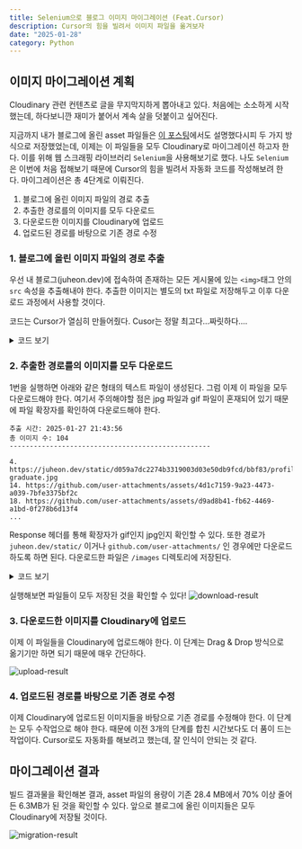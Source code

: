 ```yaml
---
title: Selenium으로 블로그 이미지 마이그레이션 (Feat.Cursor)
description: Cursor의 힘을 빌려서 이미지 파일을 옮겨보자
date: "2025-01-28"
category: Python
---
```


## 이미지 마이그레이션 계획

Cloudinary 관련 컨텐츠로 글을 무지막지하게 뽑아내고 있다. 처음에는 소소하게 시작했는데, 하다보니깐 재미가 붙어서 계속 살을 덧붙이고 싶어진다.

지금까지 내가 블로그에 올린 asset 파일들은 [이 포스팅](https://juheon.dev/react/250123-cloudinary-next-image-uploader-1/)에서도 설명했다시피 두 가지 방식으로 저장했었는데, 이제는 이 파일들을 모두 Cloudinary로 마이그레이션 하고자 한다. 이를 위해 웹 스크래핑 라이브러리 `Selenium`을 사용해보기로 했다. 나도 `Selenium`은 이번에 처음 접해보기 때문에 Cursor의 힘을 빌려서 자동화 코드를 작성해보려 한다. 마이그레이션은 총 4단계로 이뤄진다.

1. 블로그에 올린 이미지 파일의 경로 추출
2. 추출한 경로를의 이미지를 모두 다운로드
3. 다운로드한 이미지를 Cloudinary에 업로드
4. 업로드된 경로를 바탕으로 기존 경로 수정

### 1. 블로그에 올린 이미지 파일의 경로 추출

우선 내 블로그(juheon.dev)에 접속하여 존재하는 모든 게시물에 있는 `<img>`태그 안의 `src` 속성을 추출해내야 한다. 추출한 이미지는 별도의 txt 파일로 저장해두고 이후 다운로드 과정에서 사용할 것이다.

코드는 Cursor가 열심히 만들어줬다. Cusor는 정말 최고다...짜릿하다....

<details>
<summary>코드 보기</summary>

```python
from selenium import webdriver
from selenium.webdriver.chrome.service import Service
from selenium.webdriver.common.by import By
from selenium.webdriver.support.ui import WebDriverWait
from selenium.webdriver.support import expected_conditions as EC
from webdriver_manager.chrome import ChromeDriverManager
import time
from datetime import datetime

def get_all_image_sources(driver, post_url):
    # 게시물 페이지 접속
    driver.get(post_url)
    time.sleep(2)  # 페이지 로딩 대기

    # 이미지 태그 찾기
    images = driver.find_elements(By.TAG_NAME, "img")
    image_sources = []

    # 이미지 소스 URL 추출
    for img in images:
        src = img.get_attribute('src')
        if src:
            image_sources.append(src)

    return image_sources

def save_to_file(image_sources):
    # 현재 시간을 파일명에 포함
    timestamp = datetime.now().strftime("%Y%m%d_%H%M%S")
    filename = f"image_sources_{timestamp}.txt"

    with open(filename, 'w', encoding='utf-8') as f:
        f.write(f"추출 시간: {datetime.now().strftime('%Y-%m-%d %H:%M:%S')}\n")
        f.write(f"총 이미지 수: {len(image_sources)}\n")
        f.write("-" * 50 + "\n\n")

        for i, src in enumerate(image_sources, 1):
            f.write(f"{i}. {src}\n")

    return filename

def main():
    # Chrome 드라이버 설정
    service = Service(ChromeDriverManager().install())
    driver = webdriver.Chrome(service=service)

    try:
        # 메인 페이지 접속
        driver.get("https://juheon.dev")
        time.sleep(3)  # 페이지 로딩 대기

        # 모든 게시물 링크 수집
        post_links = []
        articles = driver.find_elements(By.TAG_NAME, "article")

        for article in articles:
            try:
                link = article.find_element(By.TAG_NAME, "a").get_attribute('href')
                if link:
                    post_links.append(link)
            except:
                continue

        print(f"총 {len(post_links)}개의 게시물을 찾았습니다.")

        # 각 게시물 방문하여 이미지 소스 추출
        all_image_sources = []
        for i, post_url in enumerate(post_links, 1):
            print(f"\n게시물 {i}/{len(post_links)} 처리 중...")
            image_sources = get_all_image_sources(driver, post_url)
            print(f"발견된 이미지 수: {len(image_sources)}")

            for src in image_sources:
                print(f"이미지 소스: {src}")
                all_image_sources.append(src)

        # 결과를 파일로 저장
        filename = save_to_file(all_image_sources)
        print(f"\n총 {len(all_image_sources)}개의 이미지를 찾았습니다.")
        print(f"결과가 {filename} 파일에 저장되었습니다.")

    finally:
        driver.quit()

if __name__ == "__main__":
    main()
```

</details>

### 2. 추출한 경로를의 이미지를 모두 다운로드

1번을 실행하면 아래와 같은 형태의 텍스트 파일이 생성된다. 그럼 이제 이 파일을 모두 다운로드해야 한다. 여기서 주의해야할 점은 jpg 파일과 gif 파일이 혼재되어 있기 때문에 파일 확장자를 확인하여 다운로드해야 한다.

```
추출 시간: 2025-01-27 21:43:56
총 이미지 수: 104
--------------------------------------------------

4. https://juheon.dev/static/d059a7dc2274b3319003d03e50db9fcd/bbf83/profile-graduate.jpg
14. https://github.com/user-attachments/assets/4d1c7159-9a23-4473-a039-7bfe3375bf2c
18. https://github.com/user-attachments/assets/d9ad8b41-fb62-4469-a1bd-0f278b6d13f4
...

```

Response 헤더를 통해 확장자가 gif인지 jpg인지 확인할 수 있다. 또한 경로가 `juheon.dev/static/` 이거나 `github.com/user-attachments/` 인 경우에만 다운로드하도록 하면 된다. 다운로드한 파일은 `/images` 디렉토리에 저장된다.

<details>
<summary>코드 보기</summary>

```python
import os
import requests
from urllib.parse import urlparse
import re
from pathlib import Path

def get_image_format(response):
    """
    이미지 데이터를 분석하여 실제 이미지 포맷을 반환
    """
    # 처음 바이트를 확인하여 이미지 포맷 판별
    header = response.content[:8]

    # GIF 시그니처 확인
    if header.startswith(b'GIF89a') or header.startswith(b'GIF87a'):
        return 'gif'
    # JPEG 시그니처 확인
    elif header.startswith(b'\xFF\xD8\xFF'):
        return 'jpg'

    return 'jpg'  # 기본값은 jpg

def download_image(url, save_dir):
    try:
        # URL에서 파일명 추출
        parsed_url = urlparse(url)
        filename = os.path.basename(parsed_url.path)

        # 파일명에서 모든 확장자 제거
        name = filename.lower().replace('.jpg', '').replace('.jpeg', '').replace('.gif', '')

        # 이미지 다운로드 및 포맷 확인
        response = requests.get(url, stream=True)
        response.raise_for_status()

        # 실제 이미지 포맷 확인
        image_format = get_image_format(response)
        filename = name + '.' + image_format

        # 저장 경로 설정
        save_path = os.path.join(save_dir, filename)

        # 파일 저장
        with open(save_path, 'wb') as f:
            for chunk in response.iter_content(chunk_size=8192):
                if chunk:
                    f.write(chunk)

        print(f"다운로드 완료: {filename} ({image_format} 포맷)")
        return True
    except Exception as e:
        print(f"다운로드 실패 ({url}): {str(e)}")
        return False

def main():
    # images 디렉토리 생성
    save_dir = 'images'
    os.makedirs(save_dir, exist_ok=True)

    # 가장 최근의 image_sources 파일 찾기
    image_sources_files = list(Path('.').glob('image_sources_*.txt'))
    if not image_sources_files:
        print("image_sources 파일을 찾을 수 없습니다.")
        return

    latest_file = max(image_sources_files, key=os.path.getctime)
    print(f"파일 처리 중: {latest_file}")

    # 파일에서 URL 읽기
    with open(latest_file, 'r', encoding='utf-8') as f:
        lines = f.readlines()

    # URL 필터링 및 다운로드
    patterns = [
        r'juheon\.dev/static/',
        r'github\.com/user-attachments/'
    ]

    success_count = 0
    total_count = 0

    for line in lines:
        # URL 추출 (번호. URL 형식에서)
        match = re.search(r'\d+\.\s*(http[^\s]+)', line)
        if not match:
            continue

        url = match.group(1)

        # 지정된 패턴과 일치하는 URL만 처리
        if any(re.search(pattern, url) for pattern in patterns):
            total_count += 1
            if download_image(url, save_dir):
                success_count += 1

    print(f"\n다운로드 완료: {success_count}/{total_count} 파일")
    print(f"저장 위치: {os.path.abspath(save_dir)}")

if __name__ == "__main__":
    main()
```

dd

</details>

실행해보면 파일들이 모두 저장된 것을 확인할 수 있다!
![download-result](https://res.cloudinary.com/dxnnrbhbk/image/upload/v1737985320/blog/assets/download-result.png)

### 3. 다운로드한 이미지를 Cloudinary에 업로드

이제 이 파일들을 Cloudinary에 업로드해야 한다. 이 단계는 Drag & Drop 방식으로 옮기기만 하면 되기 때문에 매우 간단하다.

![upload-result](https://res.cloudinary.com/dxnnrbhbk/image/upload/v1737985542/blog/assets/%08Upload.png)

### 4. 업로드된 경로를 바탕으로 기존 경로 수정

이제 Cloudinary에 업로드된 이미지들을 바탕으로 기존 경로를 수정해야 한다. 이 단계는 모두 수작업으로 해야 한다. 때문에 이전 3개의 단계를 합친 시간보다도 더 품이 드는 작업이다. Cursor로도 자동화를 해보려고 했는데, 잘 인식이 안되는 것 같다.

## 마이그레이션 결과

빌드 결과물을 확인해본 결과, asset 파일의 용량이 기존 28.4 MB에서 70% 이상 줄어든 6.3MB가 된 것을 확인할 수 있다. 앞으로 블로그에 올린 이미지들은 모두 Cloudinary에 저장될 것이다.

![migration-result](https://res.cloudinary.com/dxnnrbhbk/image/upload/v1737989498/blog/assets/migration-result.png)
